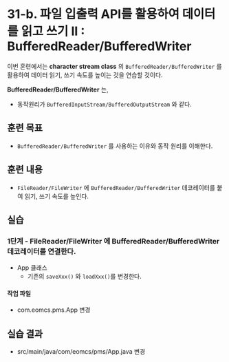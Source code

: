 # 31-b. 파일 입출력 API를 활용하여 데이터를 읽고 쓰기 II : BufferedReader/BufferedWriter

이번 훈련에서는 **character stream class** 의 `BufferedReader/BufferedWriter` 를 활용하여 데이터 읽기, 쓰기 속도를 높이는 것을 연습할 것이다.

**BufferedReader/BufferedWriter** 는,
- 동작원리가 `BufferedInputStream/BufferedOutputStream` 와 같다.


## 훈련 목표

- `BufferedReader/BufferedWriter` 를 사용하는 이유와 동작 원리를 이해한다. 

## 훈련 내용

- `FileReader/FileWriter` 에 `BufferedReader/BufferedWriter` 데코레이터를 붙여 읽기, 쓰기 속도를 높인다.


## 실습


### 1단계 - FileReader/FileWriter 에 BufferedReader/BufferedWriter 데코레이터를 연결한다.

- App 클래스
  - 기존의 `saveXxx()` 와 `loadXxx()`를 변경한다.

#### 작업 파일

- com.eomcs.pms.App 변경


## 실습 결과

- src/main/java/com/eomcs/pms/App.java 변경
